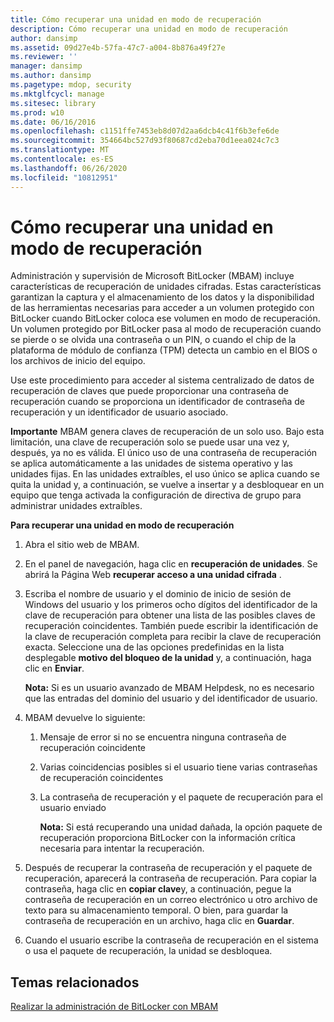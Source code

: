 ```yaml
---
title: Cómo recuperar una unidad en modo de recuperación
description: Cómo recuperar una unidad en modo de recuperación
author: dansimp
ms.assetid: 09d27e4b-57fa-47c7-a004-8b876a49f27e
ms.reviewer: ''
manager: dansimp
ms.author: dansimp
ms.pagetype: mdop, security
ms.mktglfcycl: manage
ms.sitesec: library
ms.prod: w10
ms.date: 06/16/2016
ms.openlocfilehash: c1151ffe7453eb8d07d2aa6dcb4c41f6b3efe6de
ms.sourcegitcommit: 354664bc527d93f80687cd2eba70d1eea024c7c3
ms.translationtype: MT
ms.contentlocale: es-ES
ms.lasthandoff: 06/26/2020
ms.locfileid: "10812951"
---
```

# Cómo recuperar una unidad en modo de recuperación


Administración y supervisión de Microsoft BitLocker (MBAM) incluye características de recuperación de unidades cifradas. Estas características garantizan la captura y el almacenamiento de los datos y la disponibilidad de las herramientas necesarias para acceder a un volumen protegido con BitLocker cuando BitLocker coloca ese volumen en modo de recuperación. Un volumen protegido por BitLocker pasa al modo de recuperación cuando se pierde o se olvida una contraseña o un PIN, o cuando el chip de la plataforma de módulo de confianza (TPM) detecta un cambio en el BIOS o los archivos de inicio del equipo.

Use este procedimiento para acceder al sistema centralizado de datos de recuperación de claves que puede proporcionar una contraseña de recuperación cuando se proporciona un identificador de contraseña de recuperación y un identificador de usuario asociado.

**Importante**  MBAM genera claves de recuperación de un solo uso. Bajo esta limitación, una clave de recuperación solo se puede usar una vez y, después, ya no es válida. El único uso de una contraseña de recuperación se aplica automáticamente a las unidades de sistema operativo y las unidades fijas. En las unidades extraíbles, el uso único se aplica cuando se quita la unidad y, a continuación, se vuelve a insertar y a desbloquear en un equipo que tenga activada la configuración de directiva de grupo para administrar unidades extraíbles.

 

**Para recuperar una unidad en modo de recuperación**

1.  Abra el sitio web de MBAM.

2.  En el panel de navegación, haga clic en **recuperación de unidades**. Se abrirá la Página Web **recuperar acceso a una unidad cifrada** .

3.  Escriba el nombre de usuario y el dominio de inicio de sesión de Windows del usuario y los primeros ocho dígitos del identificador de la clave de recuperación para obtener una lista de las posibles claves de recuperación coincidentes. También puede escribir la identificación de la clave de recuperación completa para recibir la clave de recuperación exacta. Seleccione una de las opciones predefinidas en la lista desplegable **motivo del bloqueo de la unidad** y, a continuación, haga clic en **Enviar**.

    **Nota:**  Si es un usuario avanzado de MBAM Helpdesk, no es necesario que las entradas del dominio del usuario y del identificador de usuario.

     

4.  MBAM devuelve lo siguiente:

    1.  Mensaje de error si no se encuentra ninguna contraseña de recuperación coincidente

    2.  Varias coincidencias posibles si el usuario tiene varias contraseñas de recuperación coincidentes

    3.  La contraseña de recuperación y el paquete de recuperación para el usuario enviado

        **Nota:**  Si está recuperando una unidad dañada, la opción paquete de recuperación proporciona BitLocker con la información crítica necesaria para intentar la recuperación.

         

5.  Después de recuperar la contraseña de recuperación y el paquete de recuperación, aparecerá la contraseña de recuperación. Para copiar la contraseña, haga clic en **copiar clave**y, a continuación, pegue la contraseña de recuperación en un correo electrónico u otro archivo de texto para su almacenamiento temporal. O bien, para guardar la contraseña de recuperación en un archivo, haga clic en **Guardar**.

6.  Cuando el usuario escribe la contraseña de recuperación en el sistema o usa el paquete de recuperación, la unidad se desbloquea.

## Temas relacionados


[Realizar la administración de BitLocker con MBAM](performing-bitlocker-management-with-mbam.md)

 

 





